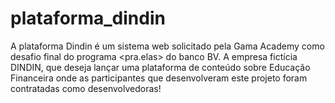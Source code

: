 # plataforma_dindin
A plataforma Dindin é um sistema web solicitado pela Gama Academy como desafio final do programa &lt;pra.elas> do banco BV. A empresa fictícia DINDIN, que deseja lançar uma plataforma de conteúdo sobre Educação Financeira onde as participantes que desenvolveram este projeto foram contratadas como desenvolvedoras!
